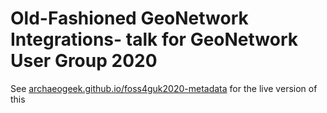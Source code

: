 # Old-Fashioned GeoNetwork Integrations- talk for GeoNetwork User Group 2020

See [archaeogeek.github.io/foss4guk2020-metadata](https://archaeogeek.github.io/geonetworkug-2020/#/) for the live version of this